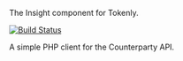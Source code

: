 The Insight component for Tokenly.


[![Build Status](https://travis-ci.org/tokenly/insight-client.svg?branch=master)](https://travis-ci.org/tokenly/insight-client)


A simple PHP client for the Counterparty API.
